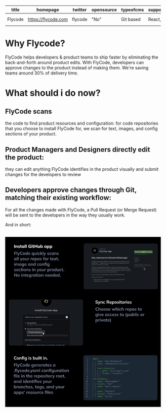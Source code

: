 | title    | homepage             | twitter  | opensource | typeofcms  | supportedgenerators | images |
| -------- | ---------------------| ---------| ---------- | ---------- | ------------------- | ------------------- |
| Flycode  | https://flycode.com  | flycode  | "No"       | Git based  | React, Angular      | src/site/img/cms/flycode-installation-chart.png|
												 
												
# Why Flycode?
FlyCode helps developers & product teams to ship faster by eliminating the back-and-forth around product edits. 
With FlyCode, developers can approve changes to the product instead of making them. We're saving teams around 30% of delivery time.

# What should i do now?

## FlyCode scans
the code to find product resources and configuration: for code repositories that you choose to install FlyCode for, we scan for text, images, and config sections of your product.
## Product Managers and Designers directly edit the product:
they can edit anything FlyCode identifies in the product visually and submit changes for the developers to review
## Developers approve changes through Git, matching their existing workflow:
For all the changes made with FlyCode, a Pull Request (or Merge Request) will be sent to the developers in the way they usually work.

And in short:

<br>
<img src="../img/cms/flycode-installation-chart.png" >
</br>
